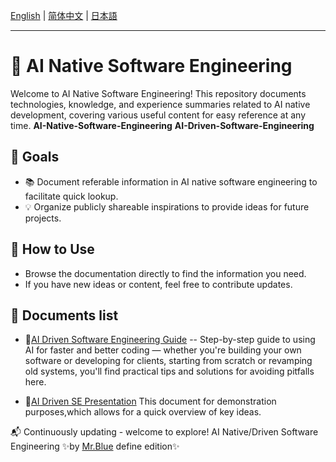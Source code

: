 [English](README.md) | [简体中文](README.zh-CN.md) | [日本語](README.ja.md)

---

# 📌 AI Native Software Engineering

Welcome to AI Native Software Engineering! 
This repository documents technologies, knowledge, and experience summaries related to AI native development, covering various useful content for easy reference at any time.
**AI-Native-Software-Engineering**
**AI-Driven-Software-Engineering**
## 📖 Goals

- 📚 Document referable information in AI native software engineering to facilitate quick lookup.
- 💡 Organize publicly shareable inspirations to provide ideas for future projects.


## 🚀 How to Use

- Browse the documentation directly to find the information you need.
- If you have new ideas or content, feel free to contribute updates.

## 🔗 Documents list

- 📄[AI Driven Software Engineering Guide](documents/AI-Driven-SE.md) -- Step-by-step guide to using AI for faster and better coding — whether you're building your own software or developing for clients, starting from scratch or revamping old systems, you'll find practical tips and solutions for avoiding pitfalls here.

- 📄[AI Driven SE Presentation](documents/AI驱动软件工程_开启高效开发新范式v1.0.pdf)  This document for demonstration purposes,which allows for a quick overview of key ideas.

📬 Continuously updating - welcome to explore! AI Native/Driven Software Engineering ✨by [Mr.Blue](MrBlue/MrBlueWithAI.md) define edition✨




